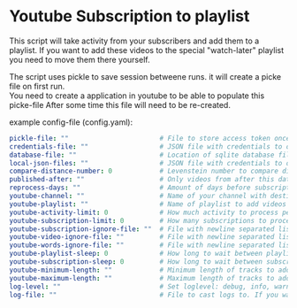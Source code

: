 # Youtube Subscription to playlist

This script will take activity from your subscribers and add them to a playlist.
If you want to add these videos to the special "watch-later" playlist you need to move them there yourself.  

The script uses pickle to save session betweene runs. it will create a picke file on first run.  
You need to create a application in youtube to be able to populate this picke-file
After some time this file will need to be re-created.


example config-file (config.yaml):
```yaml
pickle-file: ""                       # File to store access token once authenticated
credentials-file: ""                  # JSON file with credentials to oAuth2 account
database-file: ""                     # Location of sqlite database file. Will be created if not exists
local-json-files: ""                  # JSON file with credentials to oAuth2 account
compare-distance-number: 0            # Levenstein number to compare difference between existing videos and new
published-after: ""                   # Only videos from after this date will be added. Timestamp in ISO8601 (YYYY-MM-DDThh:mm:ss.sZ) format
reprocess-days: ""                    # Amount of days before subscription will be processed again
youtube-channel: ""                   # Name of your channel with destination playlist
youtube-playlist: ""                  # Name of playlist to add videos to
youtube-activity-limit: 0             # How much activity to process per subscription per run
youtube-subscription-limit: 0         # How many subscriptions to process per run
youtube-subscription-ignore-file: ""  # File with newline separated list of subscriptions to ignore when processing
youtube-video-ignore-file: ""         # File with newline separated list of video-ids to ignore when processing
youtube-words-ignore-file: ""         # File with newline separated list of words to ignore when processing
youtube-playlist-sleep: 0             # How long to wait between playlist API insert-calls
youtube-subscription-sleep: 0         # How long to wait between subscription API insert-calls
youtube-minimum-length: ""            # Minimum length of tracks to add. 1s, 2m, 1h format
youtube-maximum-length: ""            # Maximum length of tracks to add. 1s, 2m, 1h format
log-level: ""                         # Set loglevel: debug, info, warning, or error
log-file: ""                          # File to cast logs to. If you want all output to stdout type "stream"
```
